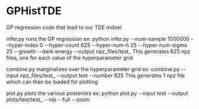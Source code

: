 # GPHistTDE
GP regression code that lead to our TDE mdoel

infer.py runs the GP regression
ex: python infer.py --num-sample 1000000 --hyper-index 0 --hyper-count 625 --hyper-num-h 25 --hyper-num-sigma 25 --growth --dark-energy --output npz_files/test_
This generates 625 npz files, one for each value of the hyperparameter grid

combine.py marginalizes over the hyperparameter grid
ex: combine.py --input npz_files/test_ --output test --number 625
This generates 1 npz file which can then be loaded for plotting

plot.py plots the various posteriors
ex: python plot.py --input test --output plots/test/test_ --nlp --full --zoom
